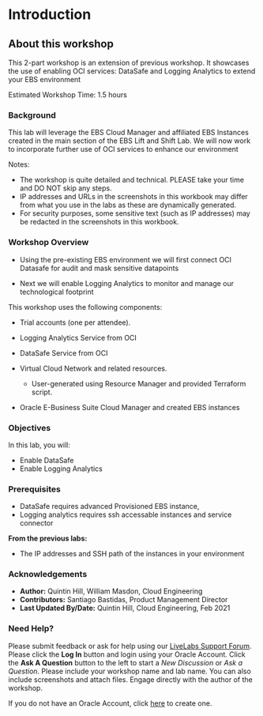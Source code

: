 # Introduction

## About this workshop

This 2-part workshop is an extension of previous workshop. It showcases the use of enabling OCI services: DataSafe and Logging Analytics to extend your EBS environment

Estimated Workshop Time: 1.5 hours

### **Background**

This lab will leverage the EBS Cloud Manager and affiliated EBS Instances created in the main section of the EBS Lift and Shift Lab. We will now work to incorporate further use of OCI services to enhance our environment

Notes:

* The workshop is quite detailed and technical. PLEASE take your time and DO NOT skip any steps.
* IP addresses and URLs in the screenshots in this workbook may differ from what you use in the labs as these are dynamically generated.
* For security purposes, some sensitive text (such as IP addresses) may be redacted in the screenshots in this workbook.

### Workshop Overview

* Using the pre-existing EBS environment we will first connect OCI Datasafe for audit and mask sensitive datapoints

* Next we will enable Logging Analytics to monitor and manage our technological footprint

This workshop uses the following components:

* Trial accounts (one per attendee).

* Logging Analytics Service from OCI

* DataSafe Service from OCI

* Virtual Cloud Network and related resources.
    - User-generated using Resource Manager and provided Terraform script.

* Oracle E-Business Suite Cloud Manager and created EBS instances

### Objectives

In this lab, you will:
* Enable DataSafe
* Enable Logging Analytics

### **Prerequisites**

* DataSafe requires advanced Provisioned EBS instance, 
* Logging analytics requires ssh accessable instances and service connector

**From the previous labs:**

* The IP addresses and SSH path of the instances in your environment

### Acknowledgements

* **Author:** Quintin Hill, William Masdon, Cloud Engineering
* **Contributors:** Santiago Bastidas, Product Management Director
* **Last Updated By/Date:** Quintin Hill, Cloud Engineering, Feb 2021

### Need Help?
Please submit feedback or ask for help using our [LiveLabs Support Forum](https://community.oracle.com/tech/developers/categories/ebs-on-oci-automation). Please click the **Log In** button and login using your Oracle Account. Click the **Ask A Question** button to the left to start a *New Discussion* or *Ask a Question*.  Please include your workshop name and lab name.  You can also include screenshots and attach files.  Engage directly with the author of the workshop.

If you do not have an Oracle Account, click [here](https://profile.oracle.com/myprofile/account/create-account.jspx) to create one. 
